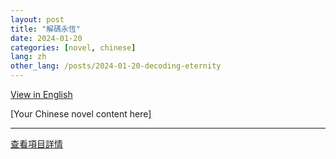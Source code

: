 ```yaml
---
layout: post
title: "解碼永恆"
date: 2024-01-20
categories: [novel, chinese]
lang: zh
other_lang: /posts/2024-01-20-decoding-eternity
---
```


[View in English](/posts/2024-01-20-decoding-eternity)

[Your Chinese novel content here]

---
[查看項目詳情](../README.md)
